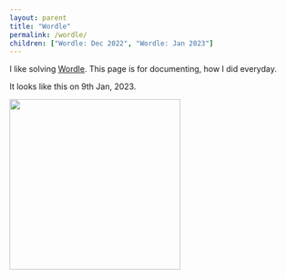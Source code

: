 ```yaml
---
layout: parent
title: "Wordle"
permalink: /wordle/
children: ["Wordle: Dec 2022", "Wordle: Jan 2023"]
---
```


I like solving [Wordle](https://www.nytimes.com/games/wordle/index.html). This page is for documenting, how I did everyday.

It looks like this on 9th Jan, 2023.

<img src="{{ site.baseurl }}/assets/wordle-stats.png" width=300px>
